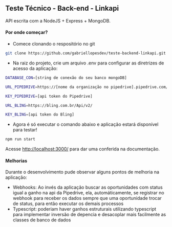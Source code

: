 ## Teste Técnico - Back-end - Linkapi

API escrita com a NodeJS + Express + MongoDB.

#### Por onde começar?

- Comece clonando o respositório no git 

```sh
git clone https://github.com/gabriellopesdev/teste-backend-linkapi.git
```

- Na raiz do projeto, crie um arquivo .env para configurar as diretrizes de acesso da aplicação:	

```sh
DATABASE_CON=[string de conexão do seu banco mongoDB]

URL_PIPEDRIVE=https://[nome da organização no pipedrive].pipedrive.com/api/v1/

KEY_PIPEDRIVE=[api token do Pipedrive]

URL_BLING=https://bling.com.br/Api/v2/

KEY_BLING=[api token do Bling]
```

- Agora é só executar o comando abaixo e aplicação estará disponível para testar!

```sh
npm run start
```

Acesse [http://localhost:3000/](http://localhost:3000/) para dar uma conferida na documentação.

#### Melhorias

Durante o desenvolvimento pude observar alguns pontos de melhoria na aplicação:

- Webhooks: Ao invés da aplicação buscar as oportunidades com status igual a ganho na api da Pipedrive, ela, automáticamente, se registrar no webhook para receber os dados sempre que uma oportunidade trocar de status, para então executar os demais processos
- Typescript: poderiam haver ganhos estruturais utilizando typescript para implementar inversão de depencia e desacoplar mais facilmente as classes de banco de dados